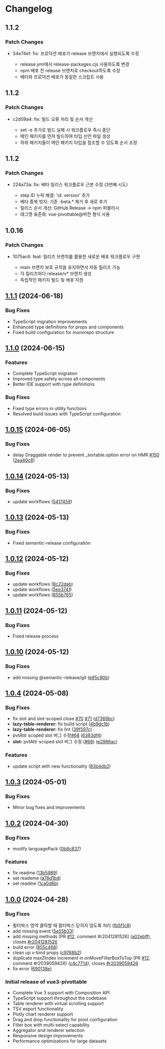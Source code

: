 # Changelog

## 1.1.2

### Patch Changes

- 34e74ef: fix: 프로덕션 배포가 release 브랜치에서 실행되도록 수정

  - release.yml에서 release-packages.cjs 사용하도록 변경
  - npm 배포 전 release 브랜치로 checkout하도록 수정
  - 베타와 프로덕션 배포가 동일한 스크립트 사용

## 1.1.2

### Patch Changes

- c2d09a4: fix: 빌드 오류 처리 및 순서 개선

  - set -e 추가로 빌드 실패 시 워크플로우 즉시 중단
  - 메인 패키지를 먼저 빌드하여 타입 선언 파일 생성
  - 하위 패키지들이 메인 패키지 타입을 참조할 수 있도록 순서 조정

## 1.1.2

### Patch Changes

- 224a73a: fix: 베타 릴리스 워크플로우 근본 수정 (3번째 시도)

  - step ID 누락 해결: 'id: version' 추가
  - 베타 중복 방지: 기존 -beta.\* 제거 후 새로 추가
  - 릴리스 순서 개선: GitHub Release → npm 퍼블리시
  - 태그명 표준화: vue-pivottable@버전 형식 사용

## 1.0.16

### Patch Changes

- 1075ac6: feat: 릴리즈 브랜치를 활용한 새로운 배포 워크플로우 구현

  - main 브랜치 보호 규칙을 유지하면서 자동 릴리즈 가능
  - 각 릴리즈마다 release/v\* 브랜치 생성
  - 독립적인 패키지 빌드 및 배포 지원

## [1.1.1](https://github.com/vue-pivottable/vue3-pivottable/compare/v1.1.0...v1.1.1) (2024-06-18)

### Bug Fixes

- TypeScript migration improvements
- Enhanced type definitions for props and components
- Fixed build configuration for monorepo structure

## [1.1.0](https://github.com/vue-pivottable/vue3-pivottable/compare/v1.0.15...v1.1.0) (2024-06-15)

### Features

- Complete TypeScript migration
- Improved type safety across all components
- Better IDE support with type definitions

### Bug Fixes

- Fixed type errors in utility functions
- Resolved build issues with TypeScript configuration

## [1.0.15](https://github.com/vue-pivottable/vue3-pivottable/compare/v1.0.14...v1.0.15) (2024-06-05)

### Bug Fixes

- delay Draggable render to prevent \_sortable.option error on HMR [#150](https://github.com/vue-pivottable/vue3-pivottable/issues/150) ([2ea40c8](https://github.com/vue-pivottable/vue3-pivottable/commit/2ea40c83f39f561dd409e8da23f724fa7a08849e))

## [1.0.14](https://github.com/vue-pivottable/vue3-pivottable/compare/v1.0.13...v1.0.14) (2024-05-13)

### Bug Fixes

- update workflows ([5417459](https://github.com/vue-pivottable/vue3-pivottable/commit/541745903e33f23e2bebe3fd9e82fd4e8efa2329))

## [1.0.13](https://github.com/vue-pivottable/vue3-pivottable/compare/v1.0.12...v1.0.13) (2024-05-13)

### Bug Fixes

- Fixed semantic-release configuration

## [1.0.12](https://github.com/vue-pivottable/vue3-pivottable/compare/v1.0.11...v1.0.12) (2024-05-12)

### Bug Fixes

- update workflows ([8c22dab](https://github.com/vue-pivottable/vue3-pivottable/commit/8c22dab434246b4203b8050a51f72da86b079234))
- update workflows ([5ee3741](https://github.com/vue-pivottable/vue3-pivottable/commit/5ee3741c1b705a1599f924824d5c01acffc143fc))
- update workflows ([855b765](https://github.com/vue-pivottable/vue3-pivottable/commit/855b7659dd51bac3d4df087c9ba6108380863bf5))

## [1.0.11](https://github.com/vue-pivottable/vue3-pivottable/compare/v1.0.10...v1.0.11) (2024-05-12)

### Bug Fixes

- Fixed release process

## [1.0.10](https://github.com/vue-pivottable/vue3-pivottable/compare/v1.0.9...v1.0.10) (2024-05-12)

### Bug Fixes

- add missing @semantic-release/git ([e95c90b](https://github.com/vue-pivottable/vue3-pivottable/commit/e95c90b8cd8737048e37da4eae8740d0b116fd37))

## [1.0.4](https://github.com/vue-pivottable/vue3-pivottable/compare/v1.0.3...v1.0.4) (2024-05-08)

### Bug Fixes

- fix slot and slot-scoped close [#70](https://github.com/vue-pivottable/vue3-pivottable/issues/70) [#71](https://github.com/vue-pivottable/vue3-pivottable/issues/71) ([d7369bc](https://github.com/vue-pivottable/vue3-pivottable/commit/d7369bca19f5d4c547dc57f462da4f4f4aceecff))
- **lazy-table-renderer:** fix build script ([4b9dc1b](https://github.com/vue-pivottable/vue3-pivottable/commit/4b9dc1bbccff292d69d0152a43f5bcd7cc66b5b2))
- **lazy-table-renderer:** fix lint ([39f597c](https://github.com/vue-pivottable/vue3-pivottable/commit/39f597c081e885b7668fdaeec4ef38f2cb43b41c))
- pvtAttr scoped slot 버그 수정[#68](https://github.com/vue-pivottable/vue3-pivottable/issues/68) ([6383df4](https://github.com/vue-pivottable/vue3-pivottable/commit/6383df456c504a55cee560375bedeec5e7169d7a))
- **slot:** pvtAttr scoped slot 버그 수정 ([#68](https://github.com/vue-pivottable/vue3-pivottable/issues/68)) ([e2986ac](https://github.com/vue-pivottable/vue3-pivottable/commit/e2986acaf5e247551d499de9a70b7a5e17b85087))

### Features

- update script with new functionality ([83b4db2](https://github.com/vue-pivottable/vue3-pivottable/commit/83b4db211a1b89ae6575a1f0398941406129b1ba))

## [1.0.3](https://github.com/vue-pivottable/vue3-pivottable/compare/v1.0.2...v1.0.3) (2024-05-01)

### Bug Fixes

- Minor bug fixes and improvements

## [1.0.2](https://github.com/vue-pivottable/vue3-pivottable/compare/v1.0.0...v1.0.2) (2024-04-30)

### Bug Fixes

- modify languagePack ([0b8c837](https://github.com/vue-pivottable/vue3-pivottable/commit/0b8c83771eb510b6b8b282b7e8d9a4740210a420))

### Features

- fix readme ([13b5989](https://github.com/vue-pivottable/vue3-pivottable/commit/13b5989ba6e0c6b31b855b1a92c7dd84bcb09422))
- set reademe ([a78d1bd](https://github.com/vue-pivottable/vue3-pivottable/commit/a78d1bd484dd5a5a6fea9c849bf808f1654e98d4))
- set readme ([1ca0d6b](https://github.com/vue-pivottable/vue3-pivottable/commit/1ca0d6bf7c06b01590048930a4347b7e3a2127ed))

## [1.0.0](https://github.com/vue-pivottable/vue3-pivottable/releases/tag/v1.0.0) (2024-04-28)

### Bug Fixes

- 필터박스 영역 클릭할 때 필터박스 닫히지 않도록 처리 ([fb5f1c8](https://github.com/vue-pivottable/vue3-pivottable/commit/fb5f1c87653849b3bae7b3d393bd053f84d43608))
- add missing event ([5e55b33](https://github.com/vue-pivottable/vue3-pivottable/commit/5e55b333b08868a8191f558ccfdd88e5942534c4))
- add missing methods (PR [#12](https://github.com/vue-pivottable/vue3-pivottable/issues/12), comment #r2041281526) ([a02ebff](https://github.com/vue-pivottable/vue3-pivottable/commit/a02ebffdee174d35f45dff05d9edc6dbcb5dcbbe)), closes [#r2041281526](https://github.com/vue-pivottable/vue3-pivottable/issues/r2041281526)
- build error ([855c468](https://github.com/vue-pivottable/vue3-pivottable/commit/855c468d1b3d9f463463067596e3ce353fe2022f))
- clean up v-bind props ([c9768b2](https://github.com/vue-pivottable/vue3-pivottable/commit/c9768b2e48dc03a10d7ada3caa27e0ed6f6968bc))
- duplicate maxZIndex increment in onMoveFilterBoxToTop (PR [#12](https://github.com/vue-pivottable/vue3-pivottable/issues/12), comment #r2039059426) ([c4c7714](https://github.com/vue-pivottable/vue3-pivottable/commit/c4c77146e092f941cdd216872ea7355263969f64)), closes [#r2039059426](https://github.com/vue-pivottable/vue3-pivottable/issues/r2039059426)
- fix error ([690138e](https://github.com/vue-pivottable/vue3-pivottable/commit/690138e3246ca42d77ad224bd7d045f326f38193))

### Initial release of vue3-pivottable

- Complete Vue 3 support with Composition API
- TypeScript support throughout the codebase
- Table renderer with virtual scrolling support
- TSV export functionality
- Plotly chart renderer support
- Drag and drop functionality for pivot configuration
- Filter box with multi-select capability
- Aggregator and renderer selection
- Responsive design improvements
- Performance optimizations for large datasets
